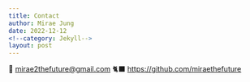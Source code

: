 ```yaml
---
title: Contact
author: Mirae Jung
date: 2022-12-12
<!--category: Jekyll-->
layout: post
---
```


📧 mirae2thefuture@gmail.com
🐈‍⬛ https://github.com/miraethefuture

